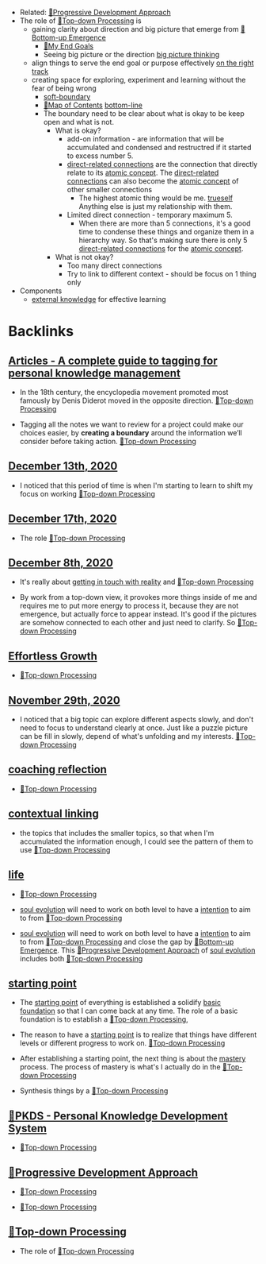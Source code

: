- Related: [🌱Progressive Development Approach](<🌱Progressive Development Approach.md>)
- The role of [🌲Top-down Processing](<🌲Top-down Processing.md>) is 
    - gaining clarity about direction and big picture that emerge from [🌲Bottom-up Emergence](<🌲Bottom-up Emergence.md>)
        - [🌱My End Goals](<🌱My End Goals.md>) 
        - Seeing big picture or the direction [big picture thinking](<big picture thinking.md>)
    - align things to serve the end goal or purpose effectively [on the right track](<on the right track.md>)
    - creating space for exploring, experiment and learning without the fear of being wrong
        - [soft-boundary](<soft-boundary.md>)
        - [🧭Map of Contents](<🧭Map of Contents.md>) [bottom-line](<bottom-line.md>)
        - The boundary need to be clear about what is okay to be keep open and what is not.
            - What is okay?
                - add-on information - are information that will be accumulated and condensed and restructred if it started to excess number 5.
                - [direct-related connections](<direct-related connections.md>) are the connection that directly relate to its [atomic concept](<atomic concept.md>). The [direct-related connections](<direct-related connections.md>) can also become the [atomic concept](<atomic concept.md>) of other smaller connections
                    - The highest atomic thing would be me. [trueself](<trueself.md>) Anything else is just my relationship with them.
                - Limited direct connection - temporary maximum 5.
                    - When there are more than 5 connections, it's a good time to condense these things and organize them in a hierarchy way. So that's making sure there is only 5 [direct-related connections](<direct-related connections.md>) for the [atomic concept](<atomic concept.md>).
            - What is not okay?
                - Too many direct connections
                - Try to link to different context - should be focus on 1 thing only
- Components
    - [external knowledge](<external knowledge.md>) for effective learning

# Backlinks
## [Articles - A complete guide to tagging for personal knowledge management](<Articles - A complete guide to tagging for personal knowledge management.md>)
- In the 18th century, the encyclopedia movement promoted most famously by Denis Diderot moved in the opposite direction. [🌲Top-down Processing](<🌲Top-down Processing.md>)

- Tagging all the notes we want to review for a project could make our choices easier, by **creating a boundary** around the information we’ll consider before taking action. [🌲Top-down Processing](<🌲Top-down Processing.md>)

## [December 13th, 2020](<December 13th, 2020.md>)
- I noticed that this period of time is when I'm starting to learn to shift my focus on working [🌲Top-down Processing](<🌲Top-down Processing.md>)

## [December 17th, 2020](<December 17th, 2020.md>)
- The role [🌲Top-down Processing](<🌲Top-down Processing.md>)

## [December 8th, 2020](<December 8th, 2020.md>)
- It's really about [getting in touch with reality](<getting in touch with reality.md>) and [🌲Top-down Processing](<🌲Top-down Processing.md>)

- By work from a top-down view, it provokes more things inside of me and requires me to put more energy to process it, because they are not emergence, but actually force to appear instead. It's good if the pictures are somehow connected to each other and just need to clarify. So [🌲Top-down Processing](<🌲Top-down Processing.md>)

## [Effortless Growth](<Effortless Growth.md>)
- [🌲Top-down Processing](<🌲Top-down Processing.md>)

## [November 29th, 2020](<November 29th, 2020.md>)
- I noticed that a big topic can explore different aspects slowly, and don't need to focus to understand clearly at once. Just like a puzzle picture can be fill in slowly, depend of what's unfolding and my interests. [🌲Top-down Processing](<🌲Top-down Processing.md>)

## [coaching reflection](<coaching reflection.md>)
- [🌲Top-down Processing](<🌲Top-down Processing.md>)

## [contextual linking](<contextual linking.md>)
- the topics that includes the smaller topics, so that when I'm accumulated the information enough, I could see the pattern of them to use [🌲Top-down Processing](<🌲Top-down Processing.md>)

## [life](<life.md>)
- [🌲Top-down Processing](<🌲Top-down Processing.md>)

- [soul evolution](<soul evolution.md>) will need to work on both level to have a [intention](<intention.md>) to aim to from [🌲Top-down Processing](<🌲Top-down Processing.md>)

- [soul evolution](<soul evolution.md>) will need to work on both level to have a [intention](<intention.md>) to aim to from [🌲Top-down Processing](<🌲Top-down Processing.md>) and close the gap by [🌲Bottom-up Emergence](<🌲Bottom-up Emergence.md>). This [🌱Progressive Development Approach](<🌱Progressive Development Approach.md>) of [soul evolution](<soul evolution.md>) includes both [🌲Top-down Processing](<🌲Top-down Processing.md>)

## [starting point](<starting point.md>)
- The [starting point](<starting point.md>) of everything is established a solidify [basic foundation](<basic foundation.md>) so that I can come back at any time. The role of a basic foundation is to establish a [🌲Top-down Processing](<🌲Top-down Processing.md>),

- The reason to have a [starting point](<starting point.md>) is to realize that things have different levels or different progress to work on. [🌲Top-down Processing](<🌲Top-down Processing.md>)

- After establishing a starting point, the next thing is about the [mastery](<mastery.md>) process. The process of mastery is what's I actually do in the [🌲Top-down Processing](<🌲Top-down Processing.md>)

- Synthesis things by a [🌲Top-down Processing](<🌲Top-down Processing.md>)

## [🌱PKDS - Personal Knowledge Development System](<🌱PKDS - Personal Knowledge Development System.md>)
- [🌲Top-down Processing](<🌲Top-down Processing.md>)

## [🌱Progressive Development Approach](<🌱Progressive Development Approach.md>)
- [🌲Top-down Processing](<🌲Top-down Processing.md>)

-  [🌲Top-down Processing](<🌲Top-down Processing.md>)

## [🌲Top-down Processing](<🌲Top-down Processing.md>)
- The role of [🌲Top-down Processing](<🌲Top-down Processing.md>)

